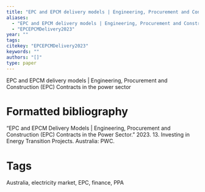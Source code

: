 ```yaml
---
title: "EPC and EPCM delivery models | Engineering, Procurement and Construction (EPC) Contracts in the power sector"
aliases:
  - "EPC and EPCM delivery models | Engineering, Procurement and Construction (EPC) Contracts in the power sector"
  - "EPCEPCMDelivery2023"
year: ""
tags: 
citekey: "EPCEPCMDelivery2023"
keywords: ""
authors: "[]"
type: paper
---
```

EPC and EPCM delivery models | Engineering, Procurement and Construction (EPC) Contracts in the power sector

# Formatted bibliography

“EPC and EPCM Delivery Models | Engineering, Procurement and Construction (EPC) Contracts in the Power Sector.” 2023. 13. Investing in Energy Transition Projects. Australia: PWC.


# Tags
Australia, electricity market, EPC, finance, PPA

